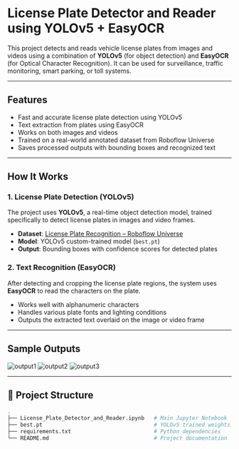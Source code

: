 # License Plate Detector and Reader using YOLOv5 + EasyOCR

This project detects and reads vehicle license plates from images and videos using a combination of **YOLOv5** (for object detection) and **EasyOCR** (for Optical Character Recognition). It can be used for surveillance, traffic monitoring, smart parking, or toll systems.

---

## Features

- Fast and accurate license plate detection using YOLOv5
- Text extraction from plates using EasyOCR
- Works on both images and videos
- Trained on a real-world annotated dataset from Roboflow Universe
- Saves processed outputs with bounding boxes and recognized text

---

## How It Works

### 1. License Plate Detection (YOLOv5)

The project uses **YOLOv5**, a real-time object detection model, trained specifically to detect license plates in images and video frames.

- **Dataset**: [License Plate Recognition – Roboflow Universe](https://universe.roboflow.com/yolov5-sg5le/license_plate_recognition-qslmk/dataset/6)
- **Model**: YOLOv5 custom-trained model (`best.pt`)
- **Output**: Bounding boxes with confidence scores for detected plates

### 2. Text Recognition (EasyOCR)

After detecting and cropping the license plate regions, the system uses **EasyOCR** to read the characters on the plate.

- Works well with alphanumeric characters
- Handles various plate fonts and lighting conditions
- Outputs the extracted text overlaid on the image or video frame

---
## Sample Outputs

![output1](https://github.com/user-attachments/assets/034468d8-5cfb-40ea-9407-fc50481c1b28)    ![output2](https://github.com/user-attachments/assets/4b1e5440-ecb0-4237-84d5-c0fd2c3de8bd)   ![output3](https://github.com/user-attachments/assets/d0847023-9b5f-4a0d-b644-879465bbb6c9)



---

## 📁 Project Structure

```bash
.
├── License_Plate_Detector_and_Reader.ipynb   # Main Jupyter Notebook
├── best.pt                                   # YOLOv5 trained weights 
├── requirements.txt                          # Python dependencies
└── README.md                                 # Project documentation
